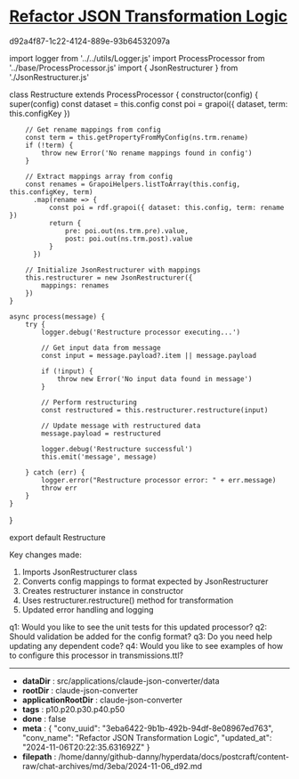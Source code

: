 # [Refactor JSON Transformation Logic](https://claude.ai/chat/3eba6422-9b1b-492b-94df-8e08967ed763)

d92a4f87-1c22-4124-889e-93b64532097a

 

<antArtifact identifier="json-restructure" type="application/vnd.ant.code" language="javascript" title="Updated Restructure processor">
import logger from '../../utils/Logger.js'
import ProcessProcessor from '../base/ProcessProcessor.js'
import { JsonRestructurer } from './JsonRestructurer.js'

class Restructure extends ProcessProcessor {
    constructor(config) {
        super(config)
        const dataset = this.config
        const poi = grapoi({ dataset, term: this.configKey })
        
        // Get rename mappings from config
        const term = this.getPropertyFromMyConfig(ns.trm.rename)
        if (!term) {
            throw new Error('No rename mappings found in config')
        }

        // Extract mappings array from config 
        const renames = GrapoiHelpers.listToArray(this.config, this.configKey, term)
          .map(rename => {
              const poi = rdf.grapoi({ dataset: this.config, term: rename })
              return {
                  pre: poi.out(ns.trm.pre).value,
                  post: poi.out(ns.trm.post).value
              }
          })

        // Initialize JsonRestructurer with mappings
        this.restructurer = new JsonRestructurer({
            mappings: renames 
        })
    }

    async process(message) {
        try {
            logger.debug('Restructure processor executing...')

            // Get input data from message
            const input = message.payload?.item || message.payload

            if (!input) {
                throw new Error('No input data found in message')
            }

            // Perform restructuring
            const restructured = this.restructurer.restructure(input)

            // Update message with restructured data
            message.payload = restructured

            logger.debug('Restructure successful')
            this.emit('message', message)

        } catch (err) {
            logger.error("Restructure processor error: " + err.message)
            throw err
        }
    }
}

export default Restructure
</antArtifact>

Key changes made:
1. Imports JsonRestructurer class
2. Converts config mappings to format expected by JsonRestructurer 
3. Creates restructurer instance in constructor
4. Uses restructurer.restructure() method for transformation
5. Updated error handling and logging

q1: Would you like to see the unit tests for this updated processor?
q2: Should validation be added for the config format?
q3: Do you need help updating any dependent code?
q4: Would you like to see examples of how to configure this processor in transmissions.ttl?

---

* **dataDir** : src/applications/claude-json-converter/data
* **rootDir** : claude-json-converter
* **applicationRootDir** : claude-json-converter
* **tags** : p10.p20.p30.p40.p50
* **done** : false
* **meta** : {
  "conv_uuid": "3eba6422-9b1b-492b-94df-8e08967ed763",
  "conv_name": "Refactor JSON Transformation Logic",
  "updated_at": "2024-11-06T20:22:35.631692Z"
}
* **filepath** : /home/danny/github-danny/hyperdata/docs/postcraft/content-raw/chat-archives/md/3eba/2024-11-06_d92.md